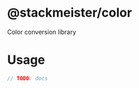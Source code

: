 @stackmeister/color
=====================

Color conversion library

Usage
=====

```ts
// TODO: docs
```
